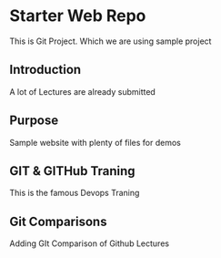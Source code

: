 # Starter Web Repo

This is Git Project. Which we are using sample project

## Introduction 
A lot of Lectures are already submitted

## Purpose

Sample website with plenty of files for demos

## GIT & GITHub Traning 
This is the famous Devops Traning

## Git Comparisons 
Adding GIt Comparison of Github Lectures





